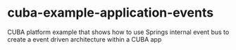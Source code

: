 # cuba-example-application-events
CUBA platform example that shows how to use Springs internal event bus to create a event driven architecture within a CUBA app
